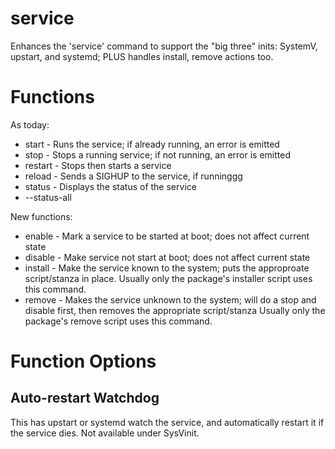 # service
Enhances the 'service' command to support the "big three" inits: SystemV, upstart, and systemd; 
PLUS handles install, remove actions too.

# Functions
As today:
* start -
Runs the service; if already running, an error is emitted
* stop -
Stops a running service; if not running, an error is emitted
* restart -
Stops then starts a service
* reload -
Sends a SIGHUP to the service, if runninggg
* status -
Displays the status of the service
* --status-all

New functions:
* enable - 
Mark a service to be started at boot; does not affect current state
* disable - 
Make service not start at boot; does not affect current state
* install - 
Make the service known to the system; puts the approproate script/stanza in place.
Usually only the package's installer script uses this command.
* remove - 
Makes the service unknown to the system; will do a stop and disable first, 
then removes the appropriate script/stanza
Usually only the package's remove script uses this command.

# Function Options
## Auto-restart Watchdog
This has upstart or systemd watch the service, and automatically restart it
if the service dies.  Not available under SysVinit.


